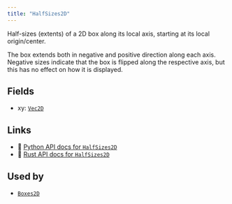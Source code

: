 ```yaml
---
title: "HalfSizes2D"
---
```


Half-sizes (extents) of a 2D box along its local axis, starting at its local origin/center.

The box extends both in negative and positive direction along each axis.
Negative sizes indicate that the box is flipped along the respective axis, but this has no effect on how it is displayed.

## Fields

* xy: [`Vec2D`](../datatypes/vec2d.md)

## Links
 * 🐍 [Python API docs for `HalfSizes2D`](https://ref.rerun.io/docs/python/nightly/package/rerun/components/half_sizes2d/)
 * 🦀 [Rust API docs for `HalfSizes2D`](https://docs.rs/rerun/0.9.0-alpha.6/rerun/components/struct.HalfSizes2D.html)


## Used by

* [`Boxes2D`](../archetypes/boxes2d.md)
